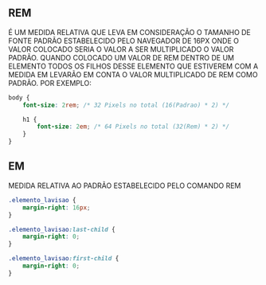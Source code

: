 ## REM 

É UM MEDIDA RELATIVA QUE LEVA EM CONSIDERAÇÃO O TAMANHO DE FONTE PADRÃO ESTABELECIDO PELO NAVEGADOR DE 16PX ONDE O VALOR COLOCADO SERIA O VALOR A SER MULTIPLICADO O VALOR 
PADRÃO. QUANDO COLOCADO UM VALOR DE REM DENTRO DE UM ELEMENTO TODOS OS FILHOS DESSE ELEMENTO QUE ESTIVEREM COM A MEDIDA EM LEVARÃO EM CONTA O VALOR MULTIPLICADO DE REM COMO PADRÃO.
POR EXEMPLO:

```css
body {
    font-size: 2rem; /* 32 Pixels no total (16(Padrao) * 2) */

    h1 {
        font-size: 2em; /* 64 Pixels no total (32(Rem) * 2) */
    }
}
```

## EM 

MEDIDA RELATIVA AO PADRÃO ESTABELECIDO PELO COMANDO REM 

```css
.elemento_lavisao {
    margin-right: 16px;
}

.elemento_lavisao:last-child {
    margin-right: 0;
}

.elemento_lavisao:first-child {
    margin-right: 0;
}
```
